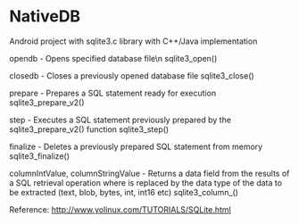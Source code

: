 # NativeDB
Android project with sqlite3.c library with C++/Java implementation

opendb - Opens specified database file\n
sqlite3_open() 

closedb - Closes a previously opened database file
sqlite3_close()

prepare - Prepares a SQL statement ready for execution
sqlite3_prepare_v2()

step - Executes a SQL statement previously prepared by the sqlite3_prepare_v2() function
sqlite3_step()

finalize - Deletes a previously prepared SQL statement from memory
sqlite3_finalize()

columnIntValue, columnStringValue - Returns a data field from the results of a SQL retrieval operation where <type> is replaced by the data type of the data to be extracted (text, blob, bytes, int, int16 etc)
sqlite3_column_<type>()
  


Reference:
http://www.yolinux.com/TUTORIALS/SQLite.html
